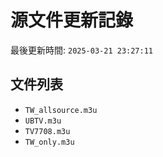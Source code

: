 # 源文件更新記錄

最後更新時間: `2025-03-21 23:27:11`

## 文件列表
- `TW_allsource.m3u`
- `UBTV.m3u`
- `TV7708.m3u`
- `TW_only.m3u`
